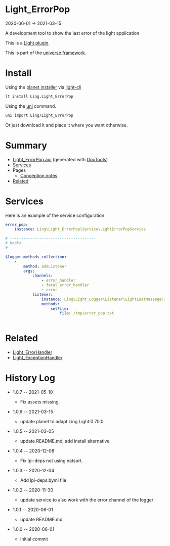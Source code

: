 Light_ErrorPop
===========
2020-06-01 -> 2021-03-15



A development tool to show the last error of the light application.


This is a [Light plugin](https://github.com/lingtalfi/Light/blob/master/doc/pages/plugin.md).

This is part of the [universe framework](https://github.com/karayabin/universe-snapshot).


Install
==========
Using the [planet installer](https://github.com/lingtalfi/Light_PlanetInstaller) via [light-cli](https://github.com/lingtalfi/Light_Cli)
```bash
lt install Ling.Light_ErrorPop
```

Using the [uni](https://github.com/lingtalfi/universe-naive-importer) command.
```bash
uni import Ling/Light_ErrorPop
```

Or just download it and place it where you want otherwise.






Summary
===========
- [Light_ErrorPop api](https://github.com/lingtalfi/Light_ErrorPop/blob/master/doc/api/Ling/Light_ErrorPop.md) (generated with [DocTools](https://github.com/lingtalfi/DocTools))
- [Services](#services)
- Pages
    - [Conception notes](https://github.com/lingtalfi/Light_ErrorPop/blob/master/doc/pages/conception-notes.md)
- [Related](#related)






Services
=========


Here is an example of the service configuration:

```yaml
error_pop:
    instance: Ling\Light_ErrorPop\Service\LightErrorPopService

# --------------------------------------
# hooks
# --------------------------------------

$logger.methods_collection:
    -
        method: addListener
        args:
            channels:
                - error_handler
                - fatal_error_handler
                - error
            listener:
                instance: Ling\Light_Logger\Listener\LightLastMessageFileLoggerListener
                methods:
                    setFile:
                        file: /tmp/error_pop.txt
                        


```



Related
=============

- [Light_ErrorHandler](https://github.com/lingtalfi/Light_ErrorHandler/)
- [Light_ExceptionHandler](https://github.com/lingtalfi/Light_ExceptionHandler/)
    
    
    
History Log
=============

- 1.0.7 -- 2021-05-10

    - Fix assets missing.

- 1.0.6 -- 2021-03-15

    - update planet to adapt Ling.Light:0.70.0

- 1.0.5 -- 2021-03-05

    - update README.md, add install alternative

- 1.0.4 -- 2020-12-08

    - Fix lpi-deps not using natsort.

- 1.0.3 -- 2020-12-04

    - Add lpi-deps.byml file

- 1.0.2 -- 2020-11-30

    - update service to also work with the error channel of the logger
    
- 1.0.1 -- 2020-06-01

    - update README.md
    
- 1.0.0 -- 2020-06-01

    - initial commit